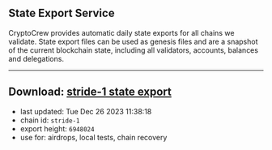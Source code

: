## State Export Service
CryptoCrew provides automatic daily state exports for all chains we validate. State export files can be used as genesis files and are a snapshot of the current blockchain state, including all validators, accounts, balances and delegations.

---
**Download: [stride-1 state export](https://dl.ccvalidators.com/SERVICE/stride/stride-1_export_6948024.json)**
---

- last updated: Tue Dec 26 2023 11:38:18
- chain id: `stride-1`
- export height: `6948024`
- use for: airdrops, local tests, chain recovery
